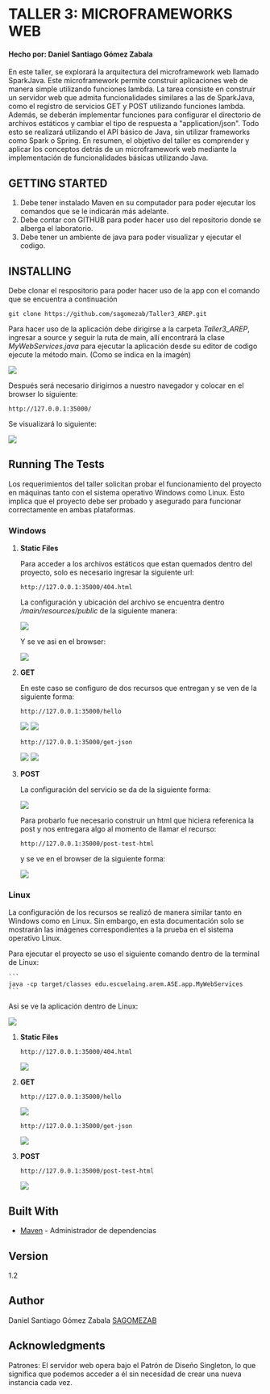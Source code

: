 # TALLER 3: MICROFRAMEWORKS WEB

#### Hecho por: Daniel Santiago Gómez Zabala

En este taller, se explorará la arquitectura del microframework web llamado SparkJava. Este microframework permite construir aplicaciones web de manera simple utilizando funciones lambda. La tarea consiste en construir un servidor web que admita funcionalidades similares a las de SparkJava, como el registro de servicios GET y POST utilizando funciones lambda. Además, se deberán implementar funciones para configurar el directorio de archivos estáticos y cambiar el tipo de respuesta a "application/json". Todo esto se realizará utilizando el API básico de Java, sin utilizar frameworks como Spark o Spring. En resumen, el objetivo del taller es comprender y aplicar los conceptos detrás de un microframework web mediante la implementación de funcionalidades básicas utilizando Java.

## GETTING STARTED

1. Debe tener instalado Maven en su computador para poder ejecutar los comandos que se le indicarán más adelante.
2. Debe contar con GITHUB para poder hacer uso del repositorio donde se alberga el laboratorio.
3. Debe tener un ambiente de java para poder visualizar y ejecutar el codigo.

## INSTALLING 

Debe clonar el respositorio para poder hacer uso de la app con el comando que se encuentra a continuación

```
git clone https://github.com/sagomezab/Taller3_AREP.git
```

Para hacer uso de la aplicación debe dirigirse a la carpeta *Taller3_AREP*, ingresar a source y seguir la ruta de main, allí encontrará la clase *MyWebServices.java* para ejecutar la aplicación desde su editor de codigo ejecute la método main. (Como se indica en la imagén)

![](img/iniciaWin.png)


Después será necesario dirigirnos a nuestro navegador y colocar en el browser lo siguiente:

```
http://127.0.0.1:35000/
```
Se visualizará lo siguiente:

![](img/desdeBrowser.png)

## Running The Tests

Los requerimientos del taller solicitan probar el funcionamiento del proyecto en máquinas tanto con el sistema operativo Windows como Linux. Esto implica que el proyecto debe ser probado y asegurado para funcionar correctamente en ambas plataformas.

### Windows 

1. **Static Files** 

    Para acceder a los archivos estáticos que estan quemados dentro del proyecto, solo es necesario ingresar la siguiente url:

    ```
    http://127.0.0.1:35000/404.html 
    ```
    La configuración y ubicación del archivo se encuentra dentro */main/resources/public* de la siguiente manera:

    ![](img/codigo1.png)

    Y se ve asi en el browser:

    ![](img/404.png)

2. **GET**

    En este caso se configuro de dos recursos que entregan y se ven de la siguiente forma:

    ```
    http://127.0.0.1:35000/hello
    ```
    ![](img/hello.png)
    ![](img/codigo1.png)

    ```
    http://127.0.0.1:35000/get-json
    ```
    ![](img/get-json.png)
    ![](img/codigo2.png)

3. **POST**

    La configuración del servicio se da de la siguiente forma:
   
    ![](img/codigo3.png)
   
    Para probarlo fue necesario construir un html que hiciera referenica la post y nos entregara algo al momento de llamar el recurso:
    ```
    http://127.0.0.1:35000/post-test-html
    ```
    y se ve en el browser de la siguiente forma:
   
    ![](img/post-test.png)

### Linux

La configuración de los recursos se realizó de manera similar tanto en Windows como en Linux. Sin embargo, en esta documentación solo se mostrarán las imágenes correspondientes a la prueba en el sistema operativo Linux.

Para ejecutar el proyecto se uso el siguiente comando dentro de la terminal de Linux:

    ```
    java -cp target/classes edu.escuelaing.arem.ASE.app.MyWebServices
    ```

Asi se ve la aplicación dentro de Linux:

![](img/appLi.png)

1. **Static Files** 

    ```
    http://127.0.0.1:35000/404.html 
    ```

    ![](img/404Li.png)

2. **GET**

    ```
    http://127.0.0.1:35000/hello
    ```
    ![](img/helloLi.png)

    ```
    http://127.0.0.1:35000/get-json
    ```
    ![](img/get-jsonLi.png)

3. **POST**

    ```
    http://127.0.0.1:35000/post-test-html
    ```
    ![](img/post-testLi.png)

## Built With

* [Maven](https://maven.apache.org/) - Administrador de dependencias

## Version

1.2
## Author

Daniel Santiago Gómez Zabala [SAGOMEZAB](https://github.com/sagomezab)

## Acknowledgments

Patrones: El servidor web opera bajo el Patrón de Diseño Singleton, lo que significa que podemos acceder a él sin necesidad de crear una nueva instancia cada vez.


